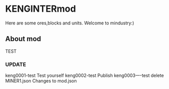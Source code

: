 # KENGINTERmod
Here are some ores,blocks and units.
Welcome to mindustry:)
## About mod
TEST
### UPDATE
keng0001-test
Test yourself
keng0002-test
Publish
keng0003—-test
delete MINER1.json
Changes to mod.json
